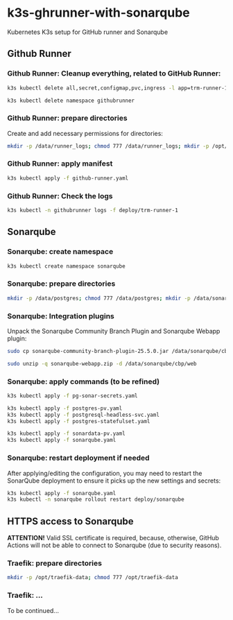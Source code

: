 # k3s-ghrunner-with-sonarqube
Kubernetes K3s setup for GitHub runner and Sonarqube

## Github Runner

### Github Runner: Cleanup everything, related to GitHub Runner:

```bash
k3s kubectl delete all,secret,configmap,pvc,ingress -l app=trm-runner-1 -n githubrunner

k3s kubectl delete namespace githubrunner
```

### Github Runner: prepare directories

Create and add necessary permissions for directories:

```bash
mkdir -p /data/runner_logs; chmod 777 /data/runner_logs; mkdir -p /opt/githubrunner/config; chmod 777 /opt/githubrunner/config
```

### Github Runner: apply manifest

```bash
k3s kubectl apply -f github-runner.yaml
```

### Github Runner: Check the logs

```bash
k3s kubectl -n githubrunner logs -f deploy/trm-runner-1
```

## Sonarqube

### Sonarqube: create namespace

```bash
k3s kubectl create namespace sonarqube
```

### Sonarqube: prepare directories
```bash
mkdir -p /data/postgres; chmod 777 /data/postgres; mkdir -p /data/sonarqube; chmod 777 /data/sonarqube; mkdir -p /data/sonarqube/cbp/plugins; chmod 777 /data/sonarqube/cbp/plugins; mkdir -p /data/sonarqube/cbp/web; chmod 777 /data/sonarqube/cbp/web
```

### Sonarqube: Integration plugins

Unpack the Sonarqube Community Branch Plugin and Sonarqube Webapp plugin:

```bash
sudo cp sonarqube-community-branch-plugin-25.5.0.jar /data/sonarqube/cbp/plugins/

sudo unzip -q sonarqube-webapp.zip -d /data/sonarqube/cbp/web
```





### Sonarqube: apply commands (to be refined)

```bash
k3s kubectl apply -f pg-sonar-secrets.yaml

k3s kubectl apply -f postgres-pv.yaml
k3s kubectl apply -f postgresql-headless-svc.yaml
k3s kubectl apply -f postgres-statefulset.yaml

k3s kubectl apply -f sonardata-pv.yaml
k3s kubectl apply -f sonarqube.yaml
```


### Sonarqube: restart deployment if needed

After applying/editing the configuration, you may need to restart the SonarQube deployment to ensure it picks up the new settings and secrets:
```bash
k3s kubectl apply -f sonarqube.yaml
k3s kubectl -n sonarqube rollout restart deploy/sonarqube
```


## HTTPS access to Sonarqube

**ATTENTION!** Valid SSL certificate is required, because, otherwise, GitHub Actions will not be able to connect to Sonarqube (due to security reasons).

### Traefik: prepare directories

```bash
mkdir -p /opt/traefik-data; chmod 777 /opt/traefik-data
```

### Traefik: ...

To be continued...
